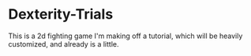 # Dexterity-Trials
This is a 2d fighting game I'm making off a tutorial, which will be heavily customized, and already is a little.
